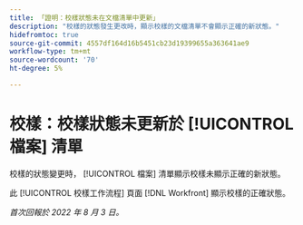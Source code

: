 ```yaml
---
title: 「證明：校樣狀態未在文檔清單中更新」
description: "校樣的狀態發生更改時，顯示校樣的文檔清單不會顯示正確的新狀態。"
hidefromtoc: true
source-git-commit: 4557df164d16b5451cb23d19399655a363641ae9
workflow-type: tm+mt
source-wordcount: '70'
ht-degree: 5%

---
```



# 校樣：校樣狀態未更新於 [!UICONTROL 檔案] 清單

校樣的狀態變更時， [!UICONTROL 檔案] 清單顯示校樣未顯示正確的新狀態。

此 [!UICONTROL 校樣工作流程] 頁面 [!DNL Workfront] 顯示校樣的正確狀態。

_首次回報於 2022 年 8 月 3 日。_

